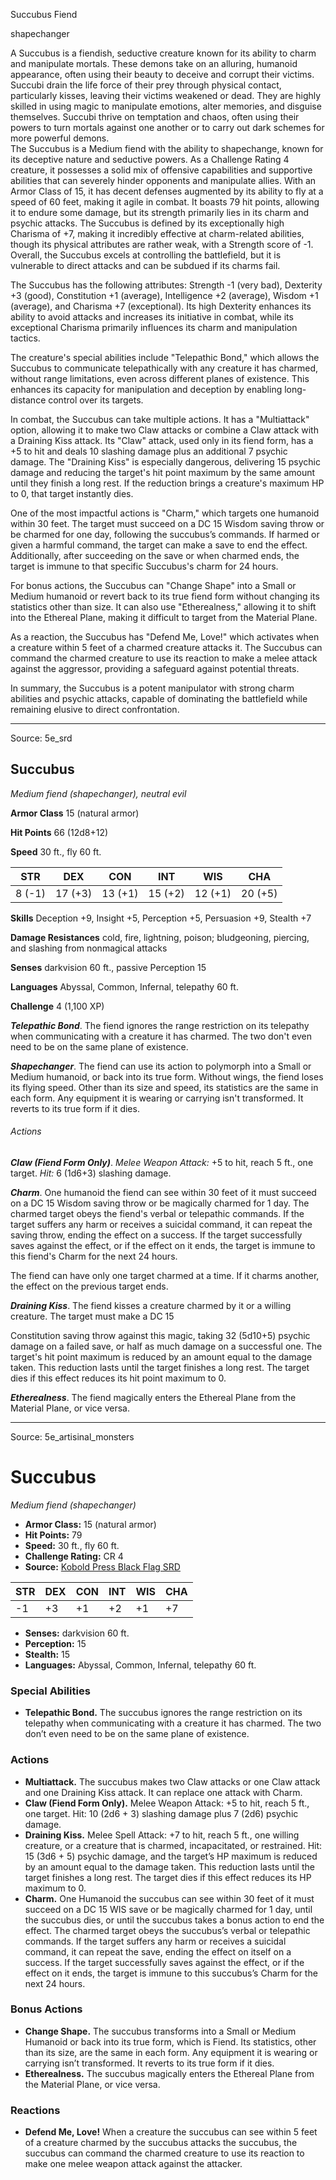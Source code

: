 <MonsterName/>Succubus</MonsterName>
<CreatureType/>Fiend</CreatureType>

<Subtype/>shapechanger</Subtype>
<summary>A Succubus is a fiendish, seductive creature known for its ability to charm and manipulate mortals. These demons take on an alluring, humanoid appearance, often using their beauty to deceive and corrupt their victims. Succubi drain the life force of their prey through physical contact, particularly kisses, leaving their victims weakened or dead. They are highly skilled in using magic to manipulate emotions, alter memories, and disguise themselves. Succubi thrive on temptation and chaos, often using their powers to turn mortals against one another or to carry out dark schemes for more powerful demons.</summary>

<summary>The Succubus is a Medium fiend with the ability to shapechange, known for its deceptive nature and seductive powers. As a Challenge Rating 4 creature, it possesses a solid mix of offensive capabilities and supportive abilities that can severely hinder opponents and manipulate allies. With an Armor Class of 15, it has decent defenses augmented by its ability to fly at a speed of 60 feet, making it agile in combat. It boasts 79 hit points, allowing it to endure some damage, but its strength primarily lies in its charm and psychic attacks. The Succubus is defined by its exceptionally high Charisma of +7, making it incredibly effective at charm-related abilities, though its physical attributes are rather weak, with a Strength score of -1. Overall, the Succubus excels at controlling the battlefield, but it is vulnerable to direct attacks and can be subdued if its charms fail.</summary>

<detail>

The Succubus has the following attributes: Strength -1 (very bad), Dexterity +3 (good), Constitution +1 (average), Intelligence +2 (average), Wisdom +1 (average), and Charisma +7 (exceptional). Its high Dexterity enhances its ability to avoid attacks and increases its initiative in combat, while its exceptional Charisma primarily influences its charm and manipulation tactics.

The creature's special abilities include "Telepathic Bond," which allows the Succubus to communicate telepathically with any creature it has charmed, without range limitations, even across different planes of existence. This enhances its capacity for manipulation and deception by enabling long-distance control over its targets.

In combat, the Succubus can take multiple actions. It has a "Multiattack" option, allowing it to make two Claw attacks or combine a Claw attack with a Draining Kiss attack. Its "Claw" attack, used only in its fiend form, has a +5 to hit and deals 10 slashing damage plus an additional 7 psychic damage. The "Draining Kiss" is especially dangerous, delivering 15 psychic damage and reducing the target's hit point maximum by the same amount until they finish a long rest. If the reduction brings a creature's maximum HP to 0, that target instantly dies.

One of the most impactful actions is "Charm," which targets one humanoid within 30 feet. The target must succeed on a DC 15 Wisdom saving throw or be charmed for one day, following the succubus’s commands. If harmed or given a harmful command, the target can make a save to end the effect. Additionally, after succeeding on the save or when charmed ends, the target is immune to that specific Succubus's charm for 24 hours.

For bonus actions, the Succubus can "Change Shape" into a Small or Medium humanoid or revert back to its true fiend form without changing its statistics other than size. It can also use "Etherealness," allowing it to shift into the Ethereal Plane, making it difficult to target from the Material Plane.

As a reaction, the Succubus has "Defend Me, Love!" which activates when a creature within 5 feet of a charmed creature attacks it. The Succubus can command the charmed creature to use its reaction to make a melee attack against the aggressor, providing a safeguard against potential threats.

In summary, the Succubus is a potent manipulator with strong charm abilities and psychic attacks, capable of dominating the battlefield while remaining elusive to direct confrontation.</detail>



---

Source: 5e_srd

## Succubus

*Medium fiend (shapechanger), neutral evil*

**Armor Class** 15 (natural armor)

**Hit Points** 66 (12d8+12)

**Speed** 30 ft., fly 60 ft.

| STR    | DEX     | CON     | INT     | WIS     | CHA     |
|--------|---------|---------|---------|---------|---------|
| 8 (-1) | 17 (+3) | 13 (+1) | 15 (+2) | 12 (+1) | 20 (+5) |

**Skills** Deception +9, Insight +5, Perception +5, Persuasion +9, Stealth +7

**Damage Resistances** cold, fire, lightning, poison; bludgeoning, piercing, and slashing from nonmagical attacks

**Senses** darkvision 60 ft., passive Perception 15

**Languages** Abyssal, Common, Infernal, telepathy 60 ft.

**Challenge** 4 (1,100 XP)

***Telepathic Bond***. The fiend ignores the range restriction on its telepathy when communicating with a creature it has charmed. The two don't even need to be on the same plane of existence.

***Shapechanger***. The fiend can use its action to polymorph into a Small or Medium humanoid, or back into its true form. Without wings, the fiend loses its flying speed. Other than its size and speed, its statistics are the same in each form. Any equipment it is wearing or carrying isn't transformed. It reverts to its true form if it dies.

###### Actions

***Claw (Fiend Form Only)***. *Melee Weapon Attack:* +5 to hit, reach 5 ft., one target. *Hit:* 6 (1d6+3) slashing damage.

***Charm***. One humanoid the fiend can see within 30 feet of it must succeed on a DC 15 Wisdom saving throw or be magically charmed for 1 day. The charmed target obeys the fiend's verbal or telepathic commands. If the target suffers any harm or receives a suicidal command, it can repeat the saving throw, ending the effect on a success. If the target successfully saves against the effect, or if the effect on it ends, the target is immune to this fiend's Charm for the next 24 hours.

The fiend can have only one target charmed at a time. If it charms another, the effect on the previous target ends.

***Draining Kiss***. The fiend kisses a creature charmed by it or a willing creature. The target must make a DC 15

Constitution saving throw against this magic, taking 32 (5d10+5) psychic damage on a failed save, or half as much damage on a successful one. The target's hit point maximum is reduced by an amount equal to the damage taken. This reduction lasts until the target finishes a long rest. The target dies if this effect reduces its hit point maximum to 0.

***Etherealness***. The fiend magically enters the Ethereal Plane from the Material Plane, or vice versa.



---

Source: 5e_artisinal_monsters

# Succubus

*Medium fiend (shapechanger)*

- **Armor Class:** 15 (natural armor)
- **Hit Points:** 79
- **Speed:** 30 ft., fly 60 ft.
- **Challenge Rating:** CR 4
- **Source:** [Kobold Press Black Flag SRD](https://koboldpress.com/black-flag-roleplaying/)

| STR | DEX | CON | INT | WIS | CHA |
| --- | --- | --- | --- | --- | --- |
| -1 | +3 | +1 | +2 | +1 | +7 |

- **Senses:** darkvision 60 ft.
- **Perception:** 15
- **Stealth:** 15
- **Languages:** Abyssal, Common, Infernal, telepathy 60 ft.

### Special Abilities

- **Telepathic Bond.** The succubus ignores the range restriction on its telepathy when communicating with a creature it has charmed. The two don’t even need to be on the same plane of existence.

### Actions

- **Multiattack.** The succubus makes two Claw attacks or one Claw attack and one Draining Kiss attack. It can replace one attack with Charm.
- **Claw (Fiend Form Only).** Melee Weapon Attack: +5 to hit, reach 5 ft., one target. Hit: 10 (2d6 + 3) slashing damage plus 7 (2d6) psychic damage.
- **Draining Kiss.** Melee Spell Attack: +7 to hit, reach 5 ft., one willing creature, or a creature that is charmed, incapacitated, or restrained. Hit: 15 (3d6 + 5) psychic damage, and the target’s HP maximum is reduced by an amount equal to the damage taken. This reduction lasts until the target finishes a long rest. The target dies if this effect reduces its HP maximum to 0.
- **Charm.** One Humanoid the succubus can see within 30 feet of it must succeed on a DC 15 WIS save or be magically charmed for 1 day, until the succubus dies, or until the succubus takes a bonus action to end the effect. The charmed target obeys the succubus’s verbal or telepathic commands. If the target suffers any harm or receives a suicidal command, it can repeat the save, ending the effect on itself on a success. If the target successfully saves against the effect, or if the effect on it ends, the target is immune to this succubus’s Charm for the next 24 hours.

### Bonus Actions

- **Change Shape.** The succubus transforms into a Small or Medium Humanoid or back into its true form, which is Fiend. Its statistics, other than its size, are the same in each form. Any equipment it is wearing or carrying isn’t transformed. It reverts to its true form if it dies.
- **Etherealness.** The succubus magically enters the Ethereal Plane from the Material Plane, or vice versa.

### Reactions

- **Defend Me, Love!** When a creature the succubus can see within 5 feet of a creature charmed by the succubus attacks the succubus, the succubus can command the charmed creature to use its reaction to make one melee weapon attack against the attacker.



